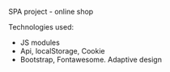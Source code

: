 SPA project - online shop

Technologies used:
- JS modules
- Api, localStorage, Cookie
- Bootstrap, Fontawesome. Adaptive design
